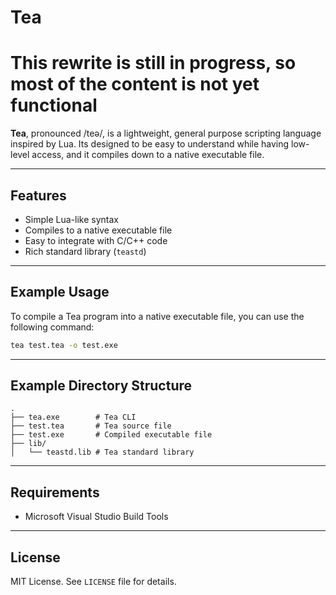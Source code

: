 # Tea
# This rewrite is still in progress, so most of the content is not yet functional

**Tea**, pronounced /teə/, is a lightweight, general purpose scripting language inspired by Lua. Its designed to be easy to understand while having low-level access, and it compiles down to a native executable file.

---

## Features

- Simple Lua-like syntax
- Compiles to a native executable file
- Easy to integrate with C/C++ code
- Rich standard library (`teastd`)

---

## Example Usage

To compile a Tea program into a native executable file, you can use the following command:

```bat
tea test.tea -o test.exe
```

---

## Example Directory Structure

```
.
├── tea.exe        # Tea CLI
├── test.tea       # Tea source file
├── test.exe       # Compiled executable file
├── lib/
│   └── teastd.lib # Tea standard library
```

---

## Requirements

- Microsoft Visual Studio Build Tools

---

## License

MIT License. See `LICENSE` file for details.
